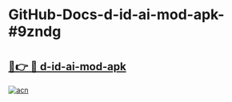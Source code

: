 # GitHub-Docs-d-id-ai-mod-apk-#9zndg

# <h2><a href="https://andorid.site?title=d-id-ai-mod-apk&ref=07A">🔗👉 🔴 d-id-ai-mod-apk</a></h2>

[![acn](https://github.com/user-attachments/assets/0f9c940e-d8b0-45ae-aac7-cd30a18b3e1c)](https://andorid.site?title=d-id-ai-mod-apk&ref=07A)

